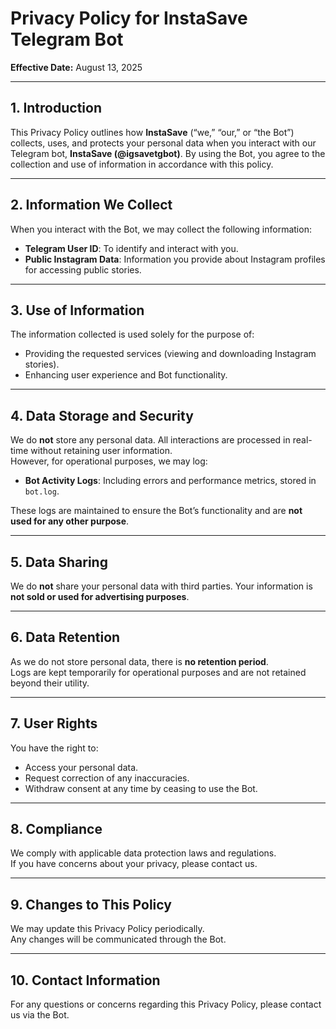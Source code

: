 # Privacy Policy for InstaSave Telegram Bot

**Effective Date:** August 13, 2025

---

## 1. Introduction

This Privacy Policy outlines how **InstaSave** (“we,” “our,” or “the Bot”) collects, uses, and protects your personal data when you interact with our Telegram bot, **InstaSave (@igsavetgbot)**. By using the Bot, you agree to the collection and use of information in accordance with this policy.

---

## 2. Information We Collect

When you interact with the Bot, we may collect the following information:

- **Telegram User ID**: To identify and interact with you.  
- **Public Instagram Data**: Information you provide about Instagram profiles for accessing public stories.

---

## 3. Use of Information

The information collected is used solely for the purpose of:

- Providing the requested services (viewing and downloading Instagram stories).  
- Enhancing user experience and Bot functionality.

---

## 4. Data Storage and Security

We do **not** store any personal data. All interactions are processed in real-time without retaining user information.  
However, for operational purposes, we may log:

- **Bot Activity Logs**: Including errors and performance metrics, stored in `bot.log`.

These logs are maintained to ensure the Bot’s functionality and are **not used for any other purpose**.

---

## 5. Data Sharing

We do **not** share your personal data with third parties. Your information is **not sold or used for advertising purposes**.

---

## 6. Data Retention

As we do not store personal data, there is **no retention period**.  
Logs are kept temporarily for operational purposes and are not retained beyond their utility.

---

## 7. User Rights

You have the right to:

- Access your personal data.  
- Request correction of any inaccuracies.  
- Withdraw consent at any time by ceasing to use the Bot.

---

## 8. Compliance

We comply with applicable data protection laws and regulations.  
If you have concerns about your privacy, please contact us.

---

## 9. Changes to This Policy

We may update this Privacy Policy periodically.  
Any changes will be communicated through the Bot.

---

## 10. Contact Information

For any questions or concerns regarding this Privacy Policy, please contact us via the Bot.

